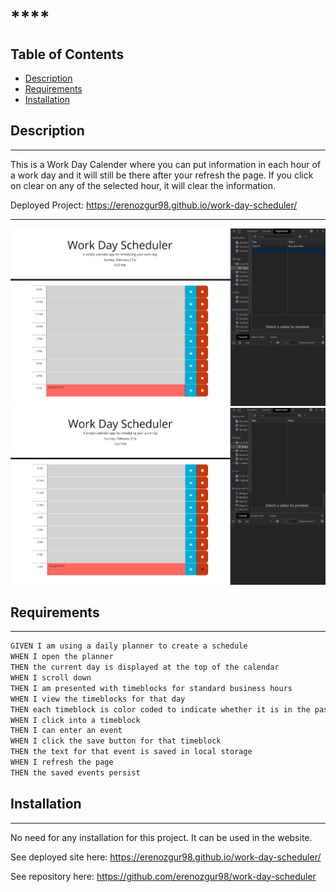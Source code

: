 # ****

## Table of Contents

* [Description](#description)
* [Requirements](#requirements)
* [Installation](#installation)

## Description
---

This is a Work Day Calender where you can put information in each hour of a work day and it will still be there after your refresh the page. If you click on clear on any of the selected hour, it will clear the information.

Deployed Project: https://erenozgur98.github.io/work-day-scheduler/

---

![workday1](./assets/images/workday.jpg)
![workday2](./assets/images/workday.clear.jpg)


## Requirements
---
```md
GIVEN I am using a daily planner to create a schedule
WHEN I open the planner
THEN the current day is displayed at the top of the calendar
WHEN I scroll down
THEN I am presented with timeblocks for standard business hours
WHEN I view the timeblocks for that day
THEN each timeblock is color coded to indicate whether it is in the past, present, or future
WHEN I click into a timeblock
THEN I can enter an event
WHEN I click the save button for that timeblock
THEN the text for that event is saved in local storage
WHEN I refresh the page
THEN the saved events persist
```

## Installation
---
No need for any installation for this project. It can be used in the website.

See deployed site here: https://erenozgur98.github.io/work-day-scheduler/

See repository here: https://github.com/erenozgur98/work-day-scheduler
